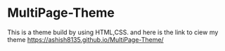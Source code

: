 # MultiPage-Theme
This is a theme build  by using HTML,CSS.
and 
here is the link to ciew my theme
https://ashish8135.github.io/MultiPage-Theme/
